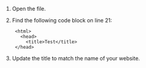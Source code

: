 1. Open the file.
2. Find the following code block on line 21:

        <html>
          <head>
            <title>Test</title>
        </head>

8. Update the title to match the name of your website.
